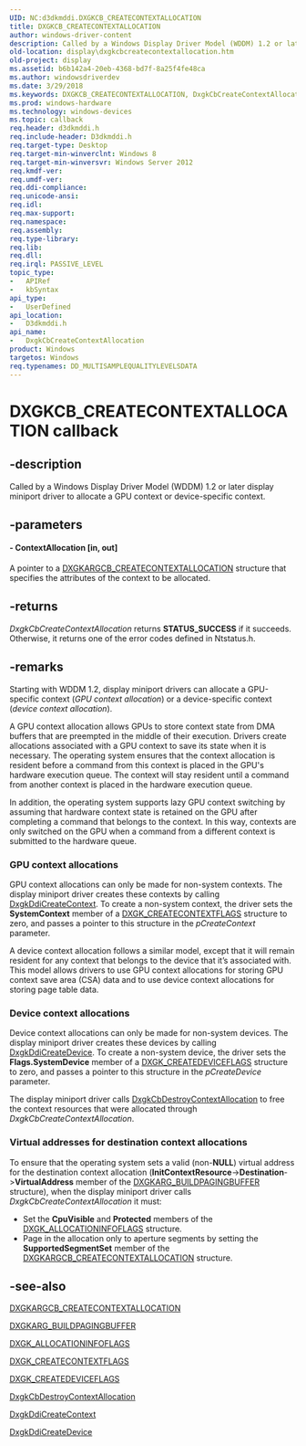 ```yaml
---
UID: NC:d3dkmddi.DXGKCB_CREATECONTEXTALLOCATION
title: DXGKCB_CREATECONTEXTALLOCATION
author: windows-driver-content
description: Called by a Windows Display Driver Model (WDDM) 1.2 or later display miniport driver to allocate a GPU context or device-specific context.
old-location: display\dxgkcbcreatecontextallocation.htm
old-project: display
ms.assetid: b6b142a4-20eb-4368-bd7f-8a25f4fe48ca
ms.author: windowsdriverdev
ms.date: 3/29/2018
ms.keywords: DXGKCB_CREATECONTEXTALLOCATION, DxgkCbCreateContextAllocation, DxgkCbCreateContextAllocation callback function [Display Devices], d3dkmddi/DxgkCbCreateContextAllocation, display.dxgkcbcreatecontextallocation
ms.prod: windows-hardware
ms.technology: windows-devices
ms.topic: callback
req.header: d3dkmddi.h
req.include-header: D3dkmddi.h
req.target-type: Desktop
req.target-min-winverclnt: Windows 8
req.target-min-winversvr: Windows Server 2012
req.kmdf-ver: 
req.umdf-ver: 
req.ddi-compliance: 
req.unicode-ansi: 
req.idl: 
req.max-support: 
req.namespace: 
req.assembly: 
req.type-library: 
req.lib: 
req.dll: 
req.irql: PASSIVE_LEVEL
topic_type:
-	APIRef
-	kbSyntax
api_type:
-	UserDefined
api_location:
-	D3dkmddi.h
api_name:
-	DxgkCbCreateContextAllocation
product: Windows
targetos: Windows
req.typenames: DD_MULTISAMPLEQUALITYLEVELSDATA
---
```


# DXGKCB_CREATECONTEXTALLOCATION callback


## -description


Called by a Windows Display Driver Model (WDDM) 1.2 or later display miniport driver to allocate a GPU context or device-specific context.


## -parameters










#### - ContextAllocation [in, out]

A pointer to a <a href="https://msdn.microsoft.com/library/windows/hardware/hh451242">DXGKARGCB_CREATECONTEXTALLOCATION</a> structure that specifies the attributes of the context to be allocated.


## -returns



<i>DxgkCbCreateContextAllocation</i> returns <b>STATUS_SUCCESS</b> if it succeeds. Otherwise, it returns one of the error codes defined in Ntstatus.h.




## -remarks



Starting with WDDM 1.2, display miniport drivers can allocate a GPU-specific context (<i>GPU context allocation</i>) or a device-specific context (<i>device context allocation</i>).

A GPU context allocation allows GPUs to store context state from DMA buffers that are preempted in the middle of their execution. Drivers create allocations associated with a GPU context to save its state when it is necessary. The operating system ensures that the context allocation is resident before a command from this context is placed in the GPU's hardware execution queue.
The context will stay resident until a command from another context is placed in the hardware execution queue. 

In addition, the operating system  supports lazy GPU context switching by assuming that hardware context state is retained on the GPU after completing a command that belongs to the context. In this way, contexts are only switched on the GPU when a command from a different context is submitted to the hardware queue.


<h3><a id="GPU_context_allocations"></a><a id="gpu_context_allocations"></a><a id="GPU_CONTEXT_ALLOCATIONS"></a>GPU context allocations</h3>
GPU context allocations can only be made for non-system contexts. The display miniport driver creates these contexts by calling <a href="https://msdn.microsoft.com/aea21a36-f3d5-4541-bd2d-aa026668c562">DxgkDdiCreateContext</a>. To create a non-system context, the driver sets the <b>SystemContext</b> member of a <a href="https://msdn.microsoft.com/library/windows/hardware/ff561037">DXGK_CREATECONTEXTFLAGS</a> structure to zero, and passes a pointer to this structure in the <i>pCreateContext</i> parameter.

A device context allocation   follows a similar model, except that it will remain resident for any context that belongs to the device that it’s associated with. This model allows drivers to use GPU context allocations for storing GPU context save area (CSA) data and to use device context allocations for storing page table data.

<h3><a id="Device_context_allocations"></a><a id="device_context_allocations"></a><a id="DEVICE_CONTEXT_ALLOCATIONS"></a>Device context allocations</h3>
Device context allocations can only be made for non-system devices. The display miniport driver creates these devices by calling <a href="https://msdn.microsoft.com/a7027735-0ec4-4fad-81fb-1c3aca4ebf2d">DxgkDdiCreateDevice</a>. To create a non-system device, the driver sets the <b>Flags.SystemDevice</b> member of a <a href="https://msdn.microsoft.com/library/windows/hardware/ff561039">DXGK_CREATEDEVICEFLAGS</a>  structure to zero, and passes a pointer to this structure in the <i>pCreateDevice</i> parameter.

The display miniport driver  calls <a href="https://msdn.microsoft.com/f613e019-0b6d-43fc-a802-a6cd3803a00d">DxgkCbDestroyContextAllocation</a> to free the context resources that were allocated through <i>DxgkCbCreateContextAllocation</i>.

<h3><a id="virtual_addresses"></a><a id="VIRTUAL_ADDRESSES"></a>Virtual addresses for destination context allocations</h3>
To ensure that the operating system sets a valid (non-<b>NULL</b>) virtual address for the destination context allocation (<b>InitContextResource</b>-&gt;<b>Destination</b>-&gt;<b>VirtualAddress</b> member of the <a href="https://msdn.microsoft.com/library/windows/hardware/ff557540">DXGKARG_BUILDPAGINGBUFFER</a> structure), when the display miniport driver calls <i>DxgkCbCreateContextAllocation</i> it must:<ul>
<li>Set the <b>CpuVisible</b> and <b>Protected</b> members of the <a href="https://msdn.microsoft.com/library/windows/hardware/ff560966">DXGK_ALLOCATIONINFOFLAGS</a> structure.</li>
<li>Page in the allocation only to aperture segments by setting  the <b>SupportedSegmentSet</b> member of the <a href="https://msdn.microsoft.com/library/windows/hardware/hh451242">DXGKARGCB_CREATECONTEXTALLOCATION</a> structure.</li>
</ul>





## -see-also




<a href="https://msdn.microsoft.com/library/windows/hardware/hh451242">DXGKARGCB_CREATECONTEXTALLOCATION</a>



<a href="https://msdn.microsoft.com/library/windows/hardware/ff557540">DXGKARG_BUILDPAGINGBUFFER</a>



<a href="https://msdn.microsoft.com/library/windows/hardware/ff560966">DXGK_ALLOCATIONINFOFLAGS</a>



<a href="https://msdn.microsoft.com/library/windows/hardware/ff561037">DXGK_CREATECONTEXTFLAGS</a>



<a href="https://msdn.microsoft.com/library/windows/hardware/ff561039">DXGK_CREATEDEVICEFLAGS</a>



<a href="https://msdn.microsoft.com/f613e019-0b6d-43fc-a802-a6cd3803a00d">DxgkCbDestroyContextAllocation</a>



<a href="https://msdn.microsoft.com/aea21a36-f3d5-4541-bd2d-aa026668c562">DxgkDdiCreateContext</a>



<a href="https://msdn.microsoft.com/a7027735-0ec4-4fad-81fb-1c3aca4ebf2d">DxgkDdiCreateDevice</a>
 

 

